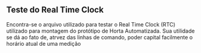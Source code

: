 ## Teste do Real Time Clock

Encontra-se o arquivo utilizado para testar o Real Time Clock (RTC) utilizado para montagem do protótipo de Horta Automatizada. Sua utilidade se dá ao fato de, atrvez das linhas de comando, poder capital facilmente o horário atual de uma medição 